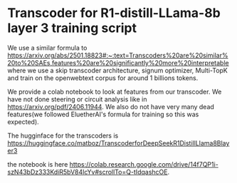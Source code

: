 
 # Transcoder for R1-distill-LLama-8b layer 3 training script



 We use a similar formula to https://arxiv.org/abs/2501.18823#:~:text=Transcoders%20are%20similar%20to%20SAEs,features%20are%20significantly%20more%20interpretable where we use a skip transcoder architecture, signum optimizer, Multi-TopK and train on the openwebtext corpus for around 1 billions tokens. 
 
 
We provide a colab notebook to look at features from our transcoder. We have not done steering or circuit analysis like in https://arxiv.org/pdf/2406.11944. We also do not have very many dead features(we followed EluetherAI's formula for training so this was expected). 

The hugginface for the transcoders is https://huggingface.co/matboz/TranscoderforDeepSeekR1DistillLlama8Blayer3

the notebook is here https://colab.research.google.com/drive/14f7QP1i-szN43bDz333KdiR5bV84lcYv#scrollTo=Q-tIdqashcOE.


